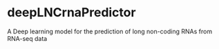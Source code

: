 # deepLNCrnaPredictor
A Deep learning model for the prediction of long non-coding RNAs from RNA-seq data
